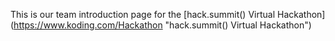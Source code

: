 This is our team introduction page for the [hack.summit() Virtual Hackathon] (https://www.koding.com/Hackathon "hack.summit() Virtual Hackathon")